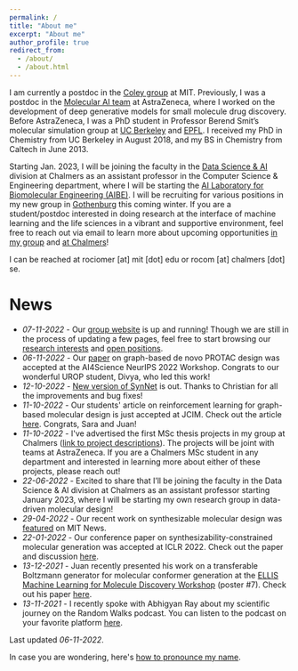 ```yaml
---
permalink: /
title: "About me"
excerpt: "About me"
author_profile: true
redirect_from: 
  - /about/
  - /about.html
---
```


I am currently a postdoc in the [Coley group](https://coley.mit.edu/) at MIT. Previously, I was a postdoc in the [Molecular AI team](https://github.com/MolecularAI) at AstraZeneca, where I worked on the development of deep generative models for small molecule drug discovery. Before AstraZeneca, I was a PhD student in Professor Berend Smit’s molecular simulation group at [UC Berkeley](http://www.cchem.berkeley.edu/molsim/) and [EPFL](https://www.epfl.ch/labs/lsmo/). I received my PhD in Chemistry from UC Berkeley in August 2018, and my BS in Chemistry from Caltech in June 2013.

Starting Jan. 2023, I will be joining the faculty in the [Data Science & AI](https://www.chalmers.se/en/departments/cse/research/dsai/Pages/default.aspx) division at Chalmers as an assistant professor in the Computer Science & Engineering department, where I will be starting the [AI Laboratory for Biomolecular Engineering (AIBE)](https://ailab.bio/). I will be recruiting for various positions in my new group in [Gothenburg](https://www.goteborg.com/en) this coming winter. If you are a student/postdoc interested in doing research at the interface of machine learning and the life sciences in a vibrant and supportive environment, feel free to reach out via email to learn more about upcoming opportunities [in my group](https://ailab.bio/) and [at Chalmers](https://www.chalmers.se/en/about-chalmers/Working-at-Chalmers/Vacancies/Pages/default.aspx)!

I can be reached at rociomer [at] mit [dot] edu or rocom [at] chalmers [dot] se.

# News
* *07-11-2022* - Our [group website](https://ailab.bio/) is up and running! Though we are still in the process of updating a few pages, feel free to start browsing our [research interests](https://ailab.bio/research-themes) and [open positions](https://ailab.bio/join-us).
* *06-11-2022* - Our [paper](https://openreview.net/pdf?id=pGyp4o9gky0) on graph-based de novo PROTAC design was accepted at the AI4Science NeurIPS 2022 Workshop. Congrats to our wonderful UROP student, Divya, who led this work!
* *12-10-2022* - [New version of SynNet](https://github.com/wenhao-gao/SynNet) is out. Thanks to Christian for all the improvements and bug fixes!
* *11-10-2022* - Our students' article on reinforcement learning for graph-based molecular design is just accepted at JCIM. Check out the article [here](https://doi.org/10.1021/acs.jcim.2c00838). Congrats, Sara and Juan!
* *11-10-2022* - I've advertised the first MSc thesis projects in my group at Chalmers ([link to project descriptions](https://masterthesis.cms.chalmers.se/supervisor/rocio-mercado)). The projects will be joint with teams at AstraZeneca. If you are a Chalmers MSc student in any department and interested in learning more about either of these projects, please reach out! 
* *22-06-2022* - Excited to share that I’ll be joining the faculty in the Data Science & AI division at Chalmers as an assistant professor starting January 2023, where I will be starting my own research group in data-driven molecular design!
* *29-04-2022* - Our recent work on synthesizable molecular design was [featured](https://news.mit.edu/2022/ai-molecules-new-drugs-0426) on MIT News.
* *22-01-2022* - Our conference paper on synthesizability-constrained molecular generation was accepted at ICLR 2022. Check out the paper and discussion [here](https://openreview.net/forum?id=FRxhHdnxt1).
* *13-12-2021* - Juan recently presented his work on a transferable Boltzmann generator for molecular conformer generation at the [ELLIS Machine Learning for Molecule Discovery Workshop](https://moleculediscovery.github.io/workshop2021/) (poster #7). Check out his paper [here](https://cloud.ml.jku.at/s/sKtfdFpoTp9F7sJ).
* *13-11-2021* - I recently spoke with Abhigyan Ray about my scientific journey on the Random Walks podcast. You can listen to the podcast on your favorite platform [here](https://linktr.ee/randomwalks).

Last updated *06-11-2022*.

In case you are wondering, here's [how to pronounce my name](https://youtu.be/s7A2uDrmjgY).
